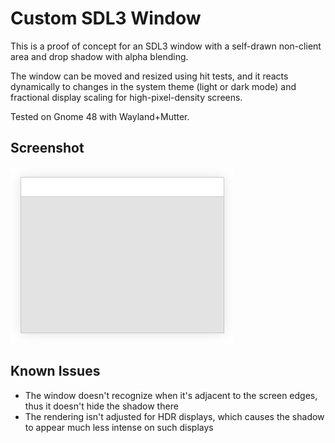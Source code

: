 # Custom SDL3 Window

This is a proof of concept for an SDL3 window with a self-drawn non-client area and drop shadow with alpha blending.

The window can be moved and resized using hit tests, and it reacts dynamically to changes in the system theme (light or dark mode) and fractional display scaling for high-pixel-density screens.

Tested on Gnome 48 with Wayland+Mutter.

## Screenshot

![screenshot](screenshot.png)

## Known Issues

- The window doesn't recognize when it's adjacent to the screen edges, thus it doesn't hide the shadow there
- The rendering isn't adjusted for HDR displays, which causes the shadow to appear much less intense on such displays
